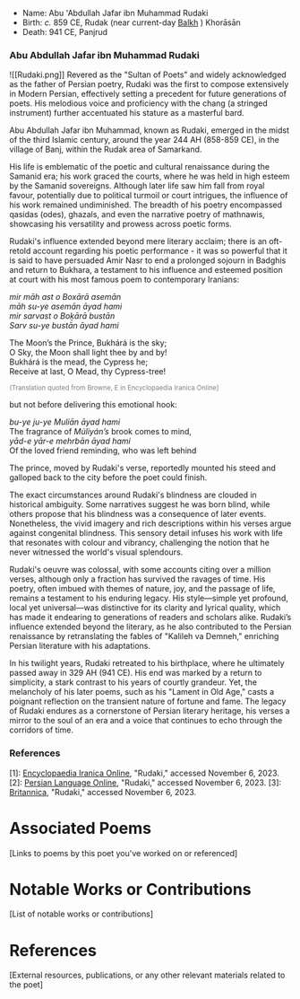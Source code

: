 
- Name: Abu 'Abdullah Jafar ibn Muhammad Rudaki
- Birth: _c._ 859 CE, Rudak (near current-day [Balkh](https://www.google.com/maps/place/Balkh,+Afghanistan/@30.1672289,54.7924265,4.37z/data=!4m6!3m5!1s0x3f34eeaa00c6a8e7:0x7fc3ab84bd7a9fa8!8m2!3d36.7550603!4d66.8975372!16zL20vMDF4M3J2?entry=ttu) ) Khorāsān 
- Death: 941 CE, Panjrud

### Abu Abdullah Jafar ibn Muhammad Rudaki

![[Rudaki.png]]
Revered as the "Sultan of Poets" and widely acknowledged as the father of Persian poetry, Rudaki was the first to compose extensively in Modern Persian, effectively setting a precedent for future generations of poets. His melodious voice and proficiency with the chang (a stringed instrument) further accentuated his stature as a masterful bard. 

Abu Abdullah Jafar ibn Muhammad, known as Rudaki, emerged in the midst of the third Islamic century, around the year 244 AH (858-859 CE), in the village of Banj, within the Rudak area of Samarkand.

His life is emblematic of the poetic and cultural renaissance during the Samanid era; his work graced the courts, where he was held in high esteem by the Samanid sovereigns. Although later life saw him fall from royal favour, potentially due to political turmoil or court intrigues, the influence of his work remained undiminished. The breadth of his poetry encompassed qasidas (odes), ghazals, and even the narrative poetry of mathnawis, showcasing his versatility and prowess across poetic forms.

Rudaki's influence extended beyond mere literary acclaim; there is an oft-retold account regarding his poetic performance - it was so powerful that it is said to have persuaded Amir Nasr to end a prolonged sojourn in Badghis and return to Bukhara, a testament to his influence and esteemed position at court with his most famous poem to contemporary Iranians:

_mir māh ast o Boxārā asemān_  
_māh su-ye asemān āyad hami_  
_mir sarvast o Boḵārā bustān_  
_Sarv su-ye bustān āyad hami_


The Moon’s the Prince, Bukhárá is the sky;  
O Sky, the Moon shall light thee by and by!  
Bukhárá is the mead, the Cypress he;  
Receive at last, O Mead, thy Cypress-tree!

<sub><font color="#7f7f7f">(Translation quoted from Browne, E in Encyclopaedia Iranica Online] </font></sub>

but not before delivering this emotional hook: 

_bu-ye ju-ye Muliān āyad hami_  
The fragrance of _Múliyán’s_ brook comes to mind,  
_yād-e yār-e mehrbān āyad hami_  
Of the loved friend reminding, who was left behind  

The prince, moved by Rudaki's verse, reportedly mounted his steed and galloped back to the city before the poet could finish.

The exact circumstances around Rudaki's blindness are clouded in historical ambiguity. Some narratives suggest he was born blind, while others propose that his blindness was a consequence of later events. Nonetheless, the vivid imagery and rich descriptions within his verses argue against congenital blindness. This sensory detail infuses his work with life that resonates with colour and vibrancy, challenging the notion that he never witnessed the world's visual splendours.

Rudaki's oeuvre was colossal, with some accounts citing over a million verses, although only a fraction has survived the ravages of time. His poetry, often imbued with themes of nature, joy, and the passage of life, remains a testament to his enduring legacy. His style—simple yet profound, local yet universal—was distinctive for its clarity and lyrical quality, which has made it endearing to generations of readers and scholars alike. Rudaki’s influence extended beyond the literary, as he also contributed to the Persian renaissance by retranslating the fables of "Kalileh va Demneh," enriching Persian literature with his adaptations.

In his twilight years, Rudaki retreated to his birthplace, where he ultimately passed away in 329 AH (941 CE). His end was marked by a return to simplicity, a stark contrast to his years of courtly grandeur. Yet, the melancholy of his later poems, such as his "Lament in Old Age," casts a poignant reflection on the transient nature of fortune and fame. The legacy of Rudaki endures as a cornerstone of Persian literary heritage, his verses a mirror to the soul of an era and a voice that continues to echo through the corridors of time.

### References

[1]: [Encyclopaedia Iranica Online](https://referenceworks.brillonline.com/entries/encyclopaedia-iranica-online/rudaki-COM_365278), "Rudaki," accessed November 6, 2023.
[2]: [Persian Language Online](https://persianlanguageonline.com/persian-poetry/rudaki/), "Rudaki," accessed November 6, 2023.
[3]: [Britannica](https://www.britannica.com/biography/Rudaki), "Rudaki," accessed November 6, 2023.


# Associated Poems
[Links to poems by this poet you've worked on or referenced]

# Notable Works or Contributions
[List of notable works or contributions]

# References
[External resources, publications, or any other relevant materials related to the poet]
